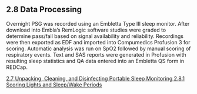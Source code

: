 ## 2.8 Data Processing

Overnight PSG was recorded using an Embletta Type III sleep monitor.  After download into Embla’s RemLogic software studies were graded to determine pass/fail based on signal availability and reliability.  Recordings were then exported as EDF and imported into Compumedics Profusion 3 for scoring.  Automatic analysis was run on SpO2 followed by manual scoring of respiratory events.  Text and SAS reports were generated in Profusion with resulting sleep statistics and QA data entered into an Embletta QS form in REDCap.


<div class="center">
<div class="btn-group">
  <a href=":pages_path:/manuals/portable-sleep-monitoring/2-07-unpacking-cleaning-disinfecting.md" class="btn btn-default">
    <span class="glyphicon glyphicon-chevron-left"></span>
    2.7 Unpacking, Cleaning, and Disinfecting
  </a>

  <a href=":pages_path:/manuals/portable-sleep-monitoring" class="btn btn-default">
    <span class="glyphicon glyphicon-chevron-up"></span>
    Portable Sleep Monitoring
  </a>

  <a href=":pages_path:/manuals/portable-sleep-monitoring/2-08-01-scoring-lights-sleep-wake.md" class="btn btn-success">
    2.8.1 Scoring Lights and Sleep/Wake Periods
    <span class="glyphicon glyphicon-chevron-right"></span>
  </a>
</div>
</div>
